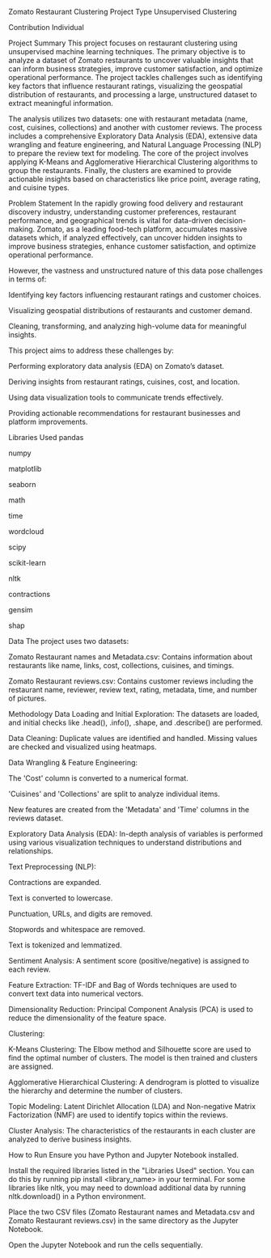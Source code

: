 Zomato Restaurant Clustering
Project Type
Unsupervised Clustering

Contribution
Individual

Project Summary
This project focuses on restaurant clustering using unsupervised machine learning techniques. The primary objective is to analyze a dataset of Zomato restaurants to uncover valuable insights that can inform business strategies, improve customer satisfaction, and optimize operational performance. The project tackles challenges such as identifying key factors that influence restaurant ratings, visualizing the geospatial distribution of restaurants, and processing a large, unstructured dataset to extract meaningful information.

The analysis utilizes two datasets: one with restaurant metadata (name, cost, cuisines, collections) and another with customer reviews. The process includes a comprehensive Exploratory Data Analysis (EDA), extensive data wrangling and feature engineering, and Natural Language Processing (NLP) to prepare the review text for modeling. The core of the project involves applying K-Means and Agglomerative Hierarchical Clustering algorithms to group the restaurants. Finally, the clusters are examined to provide actionable insights based on characteristics like price point, average rating, and cuisine types.

Problem Statement
In the rapidly growing food delivery and restaurant discovery industry, understanding customer preferences, restaurant performance, and geographical trends is vital for data-driven decision-making. Zomato, as a leading food-tech platform, accumulates massive datasets which, if analyzed effectively, can uncover hidden insights to improve business strategies, enhance customer satisfaction, and optimize operational performance.

However, the vastness and unstructured nature of this data pose challenges in terms of:

Identifying key factors influencing restaurant ratings and customer choices.

Visualizing geospatial distributions of restaurants and customer demand.

Cleaning, transforming, and analyzing high-volume data for meaningful insights.

This project aims to address these challenges by:

Performing exploratory data analysis (EDA) on Zomato’s dataset.

Deriving insights from restaurant ratings, cuisines, cost, and location.

Using data visualization tools to communicate trends effectively.

Providing actionable recommendations for restaurant businesses and platform improvements.

Libraries Used
pandas

numpy

matplotlib

seaborn

math

time

wordcloud

scipy

scikit-learn

nltk

contractions

gensim

shap

Data
The project uses two datasets:

Zomato Restaurant names and Metadata.csv: Contains information about restaurants like name, links, cost, collections, cuisines, and timings.

Zomato Restaurant reviews.csv: Contains customer reviews including the restaurant name, reviewer, review text, rating, metadata, time, and number of pictures.

Methodology
Data Loading and Initial Exploration: The datasets are loaded, and initial checks like .head(), .info(), .shape, and .describe() are performed.

Data Cleaning: Duplicate values are identified and handled. Missing values are checked and visualized using heatmaps.

Data Wrangling & Feature Engineering:

The 'Cost' column is converted to a numerical format.

'Cuisines' and 'Collections' are split to analyze individual items.

New features are created from the 'Metadata' and 'Time' columns in the reviews dataset.

Exploratory Data Analysis (EDA): In-depth analysis of variables is performed using various visualization techniques to understand distributions and relationships.

Text Preprocessing (NLP):

Contractions are expanded.

Text is converted to lowercase.

Punctuation, URLs, and digits are removed.

Stopwords and whitespace are removed.

Text is tokenized and lemmatized.

Sentiment Analysis: A sentiment score (positive/negative) is assigned to each review.

Feature Extraction: TF-IDF and Bag of Words techniques are used to convert text data into numerical vectors.

Dimensionality Reduction: Principal Component Analysis (PCA) is used to reduce the dimensionality of the feature space.

Clustering:

K-Means Clustering: The Elbow method and Silhouette score are used to find the optimal number of clusters. The model is then trained and clusters are assigned.

Agglomerative Hierarchical Clustering: A dendrogram is plotted to visualize the hierarchy and determine the number of clusters.

Topic Modeling: Latent Dirichlet Allocation (LDA) and Non-negative Matrix Factorization (NMF) are used to identify topics within the reviews.

Cluster Analysis: The characteristics of the restaurants in each cluster are analyzed to derive business insights.

How to Run
Ensure you have Python and Jupyter Notebook installed.

Install the required libraries listed in the "Libraries Used" section. You can do this by running pip install <library_name> in your terminal. For some libraries like nltk, you may need to download additional data by running nltk.download() in a Python environment.

Place the two CSV files (Zomato Restaurant names and Metadata.csv and Zomato Restaurant reviews.csv) in the same directory as the Jupyter Notebook.

Open the Jupyter Notebook and run the cells sequentially.
